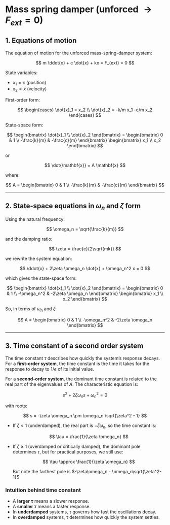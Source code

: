 # Mass spring damper (unforced $\rightarrow F_{ext} = 0$)

## 1. Equations of motion

The equation of motion for the unforced mass-spring-damper system:

$$
m \ddot{x} + c \dot{x} + kx = F_{ext} = 0
$$

State variables:

* $x_1 = x$ (position)
* $x_2 = \dot{x}$ (velocity)

First-order form:

$$
\begin{cases}
\dot{x}_1 = x_2 \\
\dot{x}_2 = -k/m x_1 -c/m x_2
\end{cases}
$$

State-space form:

$$
\begin{bmatrix} \dot{x}_1 \\ \dot{x}_2 \end{bmatrix} =
\begin{bmatrix} 0 & 1 \\ -\frac{k}{m} & -\frac{c}{m} \end{bmatrix}
\begin{bmatrix} x_1 \\ x_2 \end{bmatrix}
$$

or

$$ \dot{\mathbf{x}} = A \mathbf{x} $$

where:

$$
A = \begin{bmatrix} 0 & 1 \\ -\frac{k}{m} & -\frac{c}{m} \end{bmatrix}
$$

---

## 2. State-space equations in $\omega_n$ and $\zeta$ form

Using the natural frequency:

$$ \omega_n = \sqrt{\frac{k}{m}} $$

and the damping ratio:

$$ \zeta = \frac{c}{2\sqrt{mk}} $$

we rewrite the system equation:

$$ \ddot{x} + 2\zeta \omega_n \dot{x} + \omega_n^2 x = 0 $$

which gives the state-space form:

$$
\begin{bmatrix} \dot{x}_1 \\ \dot{x}_2 \end{bmatrix} =
\begin{bmatrix} 0 & 1 \\ -\omega_n^2 & -2\zeta \omega_n \end{bmatrix}
\begin{bmatrix} x_1 \\ x_2 \end{bmatrix}
$$

So, in terms of $\omega_n$ and $\zeta$:

$$
A = \begin{bmatrix} 0 & 1 \\ -\omega_n^2 & -2\zeta \omega_n \end{bmatrix}
$$

---

## 3. Time constant of a second order system

The time constant $\tau$ describes how quickly the system’s response decays. For a **first-order system**, the time constant is the time it takes for the response to decay to $1/e$ of its initial value.

For a **second-order system**, the dominant time constant is related to the real part of the eigenvalues of $A$. The characteristic equation is:

$$ s^2 + 2\zeta \omega_n s + \omega_n^2 = 0 $$

with roots:

$$ s = -\zeta \omega_n \pm \omega_n \sqrt{\zeta^2 - 1} $$

- If $\zeta < 1$ (underdamped), the real part is $-\zeta \omega_n$, so the time constant is:
  
  $$
  \tau = \frac{1}{\zeta \omega_n}
  $$

- If $\zeta \geq 1$ (overdamped or critically damped), the dominant pole determines $\tau$, but for practical purposes, we still use:
  
  $$
  \tau \approx \frac{1}{\zeta \omega_n}
  $$
  
  But note the farthest pole is $-\zeta\omega_n - \omega_n\sqrt{\zeta^2-1}$

### **Intuition behind time constant**
- A **larger $\tau$** means a slower response.
- A **smaller $\tau$** means a faster response.
- In **underdamped** systems, $\tau$ governs how fast the oscillations decay.
- In **overdamped** systems, $\tau$ determines how quickly the system settles.